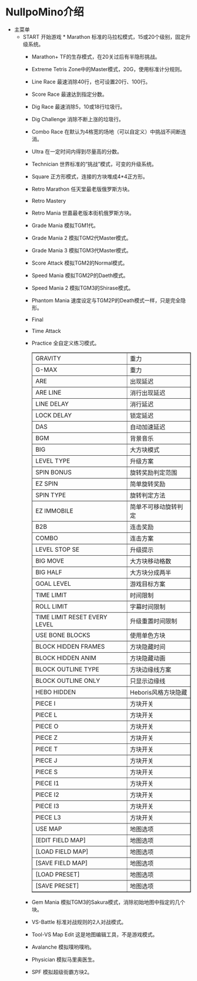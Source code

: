 # NullpoMino介绍

* 主菜单
  * START
    开始游戏
        * Marathon
      标准的马拉松模式，15或20个级别，固定升级系统。
    * Marathon+
      TF的生存模式，在20关过后有半隐形挑战。
    * Extreme
      Tetris Zone中的Master模式，20G，使用标准计分规则。
    * Line Race
      最速消除40行，也可设置20行、100行。
    * Score Race
      最速达到指定分数。
    * Dig Race
      最速消除5，10或18行垃圾行。
    * Dig Challenge
      消除不断上涨的垃圾行。
    * Combo Race
      在默认为4格宽的场地（可以自定义）中挑战不间断连消。
    * Ultra
      在一定时间内得到尽量高的分数。
    * Technician
      世界标准的“挑战”模式，可变的升级系统。
    * Square
      正方形模式，连接的方块堆成4*4正方形。
    * Retro Marathon
      任天堂最老版俄罗斯方块。
    * Retro Mastery
      
    * Retro Mania
      世嘉最老版本街机俄罗斯方块。
    * Grade Mania
      模拟TGM1代。
    * Grade Mania 2
      模拟TGM2代Master模式。
    * Grade Mania 3
      模拟TGM3代Master模式。
    * Score Attack
      模拟TGM2的Normal模式。
    * Speed Mania
      模拟TGM2P的Daeth模式。
    * Speed Mania 2
      模拟TGM3的Shirase模式。
    * Phantom Mania
      速度设定与TGM2P的Death模式一样，只是完全隐形。
    * Final
      
    * Time Attack
      
    * Practice
      全自定义练习模式。
      <table cellpadding='5' cellspacing='0' border='1'>
        <tr><td>GRAVITY</td><td>重力</td></tr>
        <tr><td>G-MAX</td><td>重力</td></tr>
        <tr><td>ARE</td><td>出现延迟</td></tr>
        <tr><td>ARE LINE</td><td>消行出现延迟</td></tr>
        <tr><td>LINE DELAY</td><td>消行延迟</td></tr>
        <tr><td>LOCK DELAY</td><td>锁定延迟</td></tr>
        <tr><td>DAS</td><td>自动加速延迟</td></tr>
        <tr><td>BGM</td><td>背景音乐</td></tr>
        <tr><td>BIG</td><td>大方块模式</td></tr>
        <tr><td>LEVEL TYPE</td><td>升级方案</td></tr>
        <tr><td>SPIN BONUS</td><td>旋转奖励判定范围</td></tr>
        <tr><td>EZ SPIN</td><td>简单旋转奖励</td></tr>
        <tr><td>SPIN TYPE</td><td>旋转判定方法</td></tr>
        <tr><td>EZ IMMOBILE</td><td>简单不可移动旋转判定</td></tr>
        <tr><td>B2B</td><td>连击奖励</td></tr>
        <tr><td>COMBO</td><td>连击方案</td></tr>
        <tr><td>LEVEL STOP SE</td><td>升级提示</td></tr>
        <tr><td>BIG MOVE</td><td>大方块移动格数</td></tr>
        <tr><td>BIG HALF</td><td>大方块分成两半</td></tr>
        <tr><td>GOAL LEVEL</td><td>游戏目标方案</td></tr>
        <tr><td>TIME LIMIT</td><td>时间限制</td></tr>
        <tr><td>ROLL LIMIT</td><td>字幕时间限制</td></tr>
        <tr><td>TIME LIMIT RESET EVERY LEVEL</td><td>升级重置时间限制</td></tr>
        <tr><td>USE BONE BLOCKS</td><td>使用单色方块</td></tr>
        <tr><td>BLOCK HIDDEN FRAMES</td><td>方块隐藏时间</td></tr>
        <tr><td>BLOCK HIDDEN ANIM</td><td>方块隐藏动画</td></tr>
        <tr><td>BLOCK OUTLINE TYPE</td><td>方块边缘线方案</td></tr>
        <tr><td>BLOCK OUTLINE ONLY</td><td>只显示边缘线</td></tr>
        <tr><td>HEBO HIDDEN</td><td>Heboris风格方块隐藏</td></tr>
        <tr><td>PIECE I</td><td>方块开关</td></tr>
        <tr><td>PIECE L</td><td>方块开关</td></tr>
        <tr><td>PIECE O</td><td>方块开关</td></tr>
        <tr><td>PIECE Z</td><td>方块开关</td></tr>
        <tr><td>PIECE T</td><td>方块开关</td></tr>
        <tr><td>PIECE J</td><td>方块开关</td></tr>
        <tr><td>PIECE S</td><td>方块开关</td></tr>
        <tr><td>PIECE I1</td><td>方块开关</td></tr>
        <tr><td>PIECE I2</td><td>方块开关</td></tr>
        <tr><td>PIECE I3</td><td>方块开关</td></tr>
        <tr><td>PIECE L3</td><td>方块开关</td></tr>
        <tr><td>USE MAP</td><td>地图选项</td></tr>
        <tr><td>[EDIT FIELD MAP]</td><td>地图选项</td></tr>
        <tr><td>[LOAD FIELD MAP]</td><td>地图选项</td></tr>
        <tr><td>[SAVE FIELD MAP]</td><td>地图选项</td></tr>
        <tr><td>[LOAD PRESET]</td><td>地图选项</td></tr>
        <tr><td>[SAVE PRESET]</td><td>地图选项</td></tr>
      </table>
    * Gem Mania
      模拟TGM3的Sakura模式，消除初始地图中指定的几个块。
    * VS-Battle
      标准对战规则的2人对战模式。
    * Tool-VS Map Edit
      这是地图编辑工具，不是游戏模式。
    * Avalanche
      模拟噗哟噗哟。
    * Physician
      模拟马里奥医生。
    * SPF
      模拟超级街霸方块2。